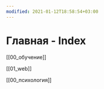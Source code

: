 ```yaml
---
modified: 2021-01-12T18:58:54+03:00
---
```


# Главная - Index

[[00_обучение]]

[[01_web]]

[[00_психология]]
